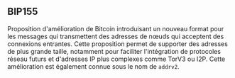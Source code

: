## BIP155

Proposition d'amélioration de Bitcoin introduisant un nouveau format pour les messages qui transmettent des adresses de nœuds qui acceptent des connexions entrantes. Cette proposition permet de supporter des adresses de plus grande taille, notamment pour faciliter l'intégration de protocoles réseau futurs et d'adresses IP plus complexes comme TorV3 ou I2P. Cette amélioration est également connue sous le nom de `addrv2`.

